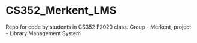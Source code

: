 # CS352_Merkent_LMS
Repo for code by students in CS352 F2020 class. Group - Merkent, project - Library Management System
